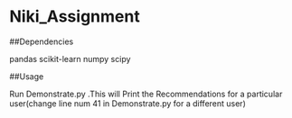 # Niki_Assignment

##Dependencies

pandas
scikit-learn
numpy
scipy

##Usage

Run Demonstrate.py .This will Print the Recommendations for a particular user(change line num 41 in Demonstrate.py for a different user)

